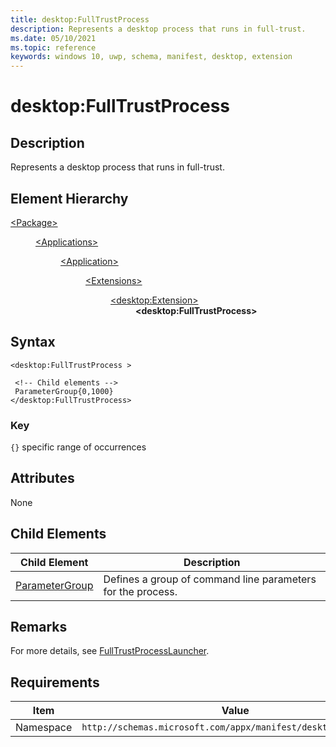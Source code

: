 ```yaml
---
title: desktop:FullTrustProcess
description: Represents a desktop process that runs in full-trust.
ms.date: 05/10/2021
ms.topic: reference
keywords: windows 10, uwp, schema, manifest, desktop, extension 
---
```


# desktop:FullTrustProcess


## Description

Represents a desktop process that runs in full-trust.

## Element Hierarchy
<dl>
<dt><a href="element-package.md">&lt;Package&gt;</a></dt>
<dd>
<dl>
<dt><a href="element-applications.md">&lt;Applications&gt;</a></dt>
<dd>
<dl>
<dt><a href="element-application.md">&lt;Application&gt;</a></dt>
<dd>
<dl>
<dt><a href="element-1-extensions.md">&lt;Extensions&gt;</a></dt>
<dd>
<dl>
<dt><a href="element-desktop-extension.md">&lt;desktop:Extension&gt;</a></dt>
<dd><b>&lt;desktop:FullTrustProcess&gt;</b></dd>
</dl>
</dd>
</dl>
</dd>
</dl>
</dd>
</dl>
</dd>
</dl>

## Syntax
```sytnax
<desktop:FullTrustProcess >

 <!-- Child elements -->
 ParameterGroup{0,1000}
</desktop:FullTrustProcess>
```
### Key
`{}` specific range of occurrences

## Attributes

None

## Child Elements
| Child Element | Description |
|---------------|-------------|
| [ParameterGroup](element-desktop-parametergroup.md) | Defines a group of command line parameters for the process. |

## Remarks

For more details, see [FullTrustProcessLauncher](/uwp/api/windows.applicationmodel.fulltrustprocesslauncher).

## Requirements

| Item  | Value  |
|--|--|
| Namespace | `http://schemas.microsoft.com/appx/manifest/desktop/windows10` |